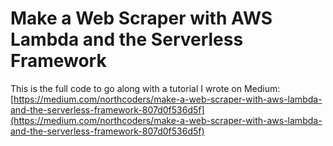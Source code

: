 # Make a Web Scraper with AWS Lambda and the Serverless Framework

This is the full code to go along with a tutorial I wrote on Medium:
[https://medium.com/northcoders/make-a-web-scraper-with-aws-lambda-and-the-serverless-framework-807d0f536d5f](https://medium.com/northcoders/make-a-web-scraper-with-aws-lambda-and-the-serverless-framework-807d0f536d5f)